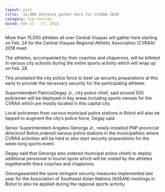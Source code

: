 ```yaml
---
layout: post
title: '15,000 athletes gather here for CVIRAA 2018'
category: top-stories
dated: Feb 11 - 17, 2018
---
```


More than 15,000 athletes all over Central Visayas will gather here starting on Feb. 24 for the Central Visayas Regional Athletic Association (CVRAA) 2018 meet.

The athletes, accompanied by their coaches and chaperons, will be billeted in various city schools during the entire sports activity which will wrap up on Feb. 28.

This prompted the city police force to beef up security preparations at this early to provide the necessary security for the participating athletes.

Superintendent PatricioDegay Jr., city police chief, said around 500 policemen will be deployed in key areas including sports venues for the CVRAA which are mostly located in this capital city.

Local policemen from various municipal police stations in Bohol will also be tapped to augment the city’s police force, Degay said.

Senior Superintendent Angeles Genorga Jr., newly-installed PNP provincial directorof Bohol,ordered various police stations in the municipalities where CVRAA activities will be held to also start security preparations for the week-long sports event.

Degay said that Genorga also ordered municipal police chiefs to deploy additional personnel in tourist spots which will be visited by the athletes togetherwith there coaches and chaperons.

Genorgawanted the same stringent security measures implemented last year for the Association of Southeast Asian Nations (ASEAN) meetings in Bohol to also be applied during the regional sports activity.